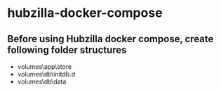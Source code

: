 # hubzilla-docker-compose

## Before using Hubzilla docker compose, create following folder structures
* volumes\app\store
* volumes\db\initdb.d
* volumes\db\data
